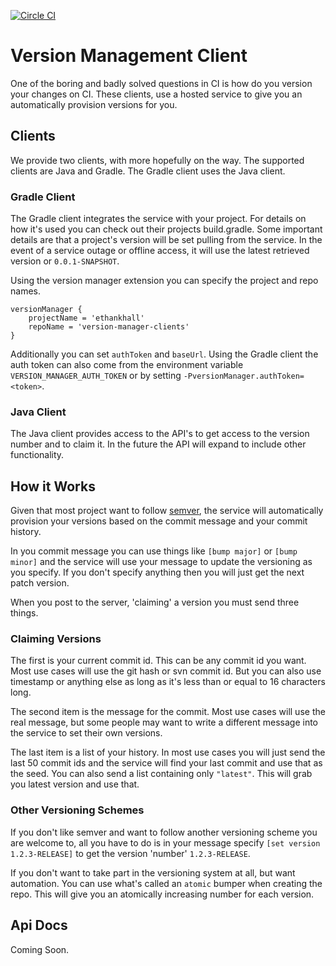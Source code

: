 [![Circle CI](https://circleci.com/gh/ethankhall/version-manager-clients.svg?style=svg)](https://circleci.com/gh/ethankhall/version-manager-clients)

# Version Management Client

One of the boring and badly solved questions in CI is how do you version your changes on CI. These clients, use a hosted service to give you an automatically provision versions for you.

## Clients
We provide two clients, with more hopefully on the way. The supported clients are Java and Gradle. The Gradle client uses the Java client.

### Gradle Client
The Gradle client integrates the service with your project. For details on how it's used you can check out their projects build.gradle. Some important details are that a project's version will be set pulling from the service. In the event of a service outage or offline access, it will use the latest retrieved version or `0.0.1-SNAPSHOT`.

Using the version manager extension you can specify the project and repo names.

```
versionManager {
    projectName = 'ethankhall'
    repoName = 'version-manager-clients'
}
```

Additionally you can set `authToken` and `baseUrl`. Using the Gradle client the auth token can also come from the environment variable `VERSION_MANAGER_AUTH_TOKEN` or by setting `-PversionManager.authToken=<token>`.

### Java Client
The Java client provides access to the API's to get access to the version number and to claim it. In the future the API will expand to include other functionality.

## How it Works
Given that most project want to follow [semver](http://semver.org/), the service will automatically provision your versions based on the commit message and your commit history.

In you commit message you can use things like `[bump major]` or `[bump minor]` and the service will use your message to update the versioning as you specify. If you don't specify anything then you will just get the next patch version.

When you post to the server, 'claiming' a version you must send three things.

### Claiming Versions
The first is your current commit id. This can be any commit id you want. Most use cases will use the git hash or svn commit id. But you can also use timestamp or anything else as long as it's less than or equal to 16 characters long.

The second item is the message for the commit. Most use cases will use the real message, but some people may want to write a different message into the service to set their own versions.

The last item is a list of your history. In most use cases you will just send the last 50 commit ids and the service will find your last commit and use that as the seed. You can also send a list containing only `"latest"`. This will grab you latest version and use that.

### Other Versioning Schemes

If you don't like semver and want to follow another versioning scheme you are welcome to, all you have to do is in your message specify `[set version 1.2.3-RELEASE]` to get the version 'number' `1.2.3-RELEASE`.

If you don't want to take part in the versioning system at all, but want automation. You can use what's called an `atomic` bumper when creating the repo. This will give you an atomically increasing number for each version.

## Api Docs
Coming Soon.
